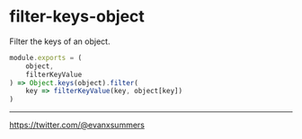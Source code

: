 # filter-keys-object

Filter the keys of an object.

```javascript
module.exports = (
    object,
    filterKeyValue
) => Object.keys(object).filter(
    key => filterKeyValue(key, object[key])
)
```

<hr>

https://twitter.com/@evanxsummers
